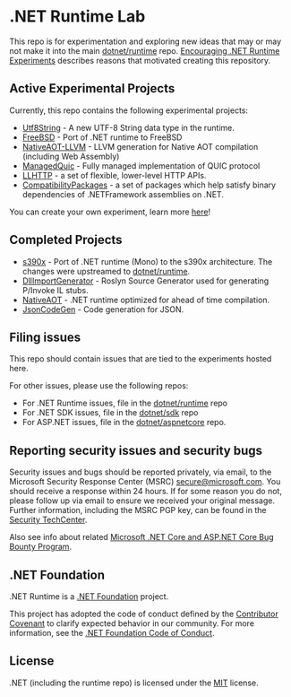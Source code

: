 # .NET Runtime Lab

This repo is for experimentation and exploring new ideas that may or may not make it into the main [dotnet/runtime](https://github.com/dotnet/runtime) repo. [Encouraging .NET Runtime Experiments](https://github.com/dotnet/runtime/issues/35609) describes reasons that motivated creating this repository.

## Active Experimental Projects

Currently, this repo contains the following experimental projects:

- [Utf8String](https://github.com/dotnet/runtimelab/tree/feature/Utf8String) - A new UTF-8 String data type in the runtime.
- [FreeBSD](https://github.com/dotnet/runtimelab/tree/feature/FreeBSD) - Port of .NET runtime to FreeBSD
- [NativeAOT-LLVM](https://github.com/dotnet/runtimelab/tree/feature/NativeAOT-LLVM) - LLVM generation for Native AOT compilation (including Web Assembly)
- [ManagedQuic](https://github.com/dotnet/runtimelab/tree/feature/ManagedQuic) - Fully managed implementation of QUIC protocol
- [LLHTTP](https://github.com/dotnet/runtimelab/tree/feature/LLHTTP2) - a  set of flexible, lower-level HTTP APIs.
- [CompatibilityPackages](https://github.com/dotnet/runtimelab/tree/feature/CompatibilityPackages) - a set of packages which help satisfy binary dependencies of .NETFramework assemblies on .NET.

You can create your own experiment, learn more [here](CreateAnExperiment.md)!

## Completed Projects

- [s390x](https://github.com/dotnet/runtimelab/tree/feature/s390x) - Port of .NET runtime (Mono) to the s390x architecture. The changes were upstreamed to [dotnet/runtime](https://github.com/dotnet/runtime).
- [DllImportGenerator](https://github.com/dotnet/runtimelab/tree/feature/DllImportGenerator) - Roslyn Source Generator used for generating P/Invoke IL stubs.
- [NativeAOT](https://github.com/dotnet/runtimelab/tree/feature/NativeAOT) - .NET runtime optimized for ahead of time compilation.
- [JsonCodeGen](https://github.com/dotnet/runtimelab/tree/feature/JsonCodeGen) - Code generation for JSON.

## Filing issues

This repo should contain issues that are tied to the experiments hosted here.

For other issues, please use the following repos:

- For .NET Runtime issues, file in the [dotnet/runtime](https://github.com/dotnet/runtime) repo
- For .NET SDK issues, file in the [dotnet/sdk](https://github.com/dotnet/sdk) repo
- For ASP.NET issues, file in the [dotnet/aspnetcore](https://github.com/dotnet/aspnetcore) repo.

## Reporting security issues and security bugs

Security issues and bugs should be reported privately, via email, to the Microsoft Security Response Center (MSRC) <secure@microsoft.com>. You should receive a response within 24 hours. If for some reason you do not, please follow up via email to ensure we received your original message. Further information, including the MSRC PGP key, can be found in the [Security TechCenter](https://www.microsoft.com/msrc/faqs-report-an-issue).

Also see info about related [Microsoft .NET Core and ASP.NET Core Bug Bounty Program](https://www.microsoft.com/msrc/bounty-dot-net-core).

## .NET Foundation

.NET Runtime is a [.NET Foundation](https://www.dotnetfoundation.org/projects) project.

This project has adopted the code of conduct defined by the [Contributor Covenant](http://contributor-covenant.org/) to clarify expected behavior in our community. For more information, see the [.NET Foundation Code of Conduct](http://www.dotnetfoundation.org/code-of-conduct).

## License

.NET (including the runtime repo) is licensed under the [MIT](LICENSE.TXT) license.

